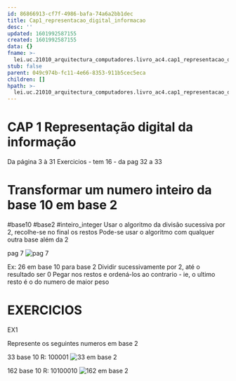 ```yaml
---
id: 86866913-cf7f-4986-bafa-74a6a2bb1dec
title: Cap1_representacao_digital_informacao
desc: ''
updated: 1601992587155
created: 1601992587155
data: {}
fname: >-
  lei.uc.21010_arquitectura_computadores.livro_ac4.cap1_representacao_digital_informacao
stub: false
parent: 049c974b-fc11-4e66-8353-911b5cec5eca
children: []
hpath: >-
  lei.uc.21010_arquitectura_computadores.livro_ac4.cap1_representacao_digital_informacao
---
```

# CAP 1 Representação digital da informação

Da página 3 à 31
Exercicios - tem 16 - da pag 32 a 33

# Transformar um numero inteiro da base 10 em base 2

\#base10 #base2 #inteiro_integer
Usar o algoritmo da divisão sucessiva por 2, recolhe-se no final os restos
Pode-se usar o algoritmo com qualquer outra base além da 2

pag 7
![pag 7](repo-name/assets/images/2020-10-06-15-04-21.png)

Ex: 26 em base 10 para base 2
Dividir sucessivamente por 2, até o resultado ser 0
Pegar nos restos e ordená-los ao contrario - ie, o ultimo resto é o do numero de maior peso

# EXERCICIOS

EX1

Represente os seguintes numeros em base 2

33 base 10
R: 100001
![33 em base 2](repo-name/assets/images/2020-10-06-15-12-20.png)

162 base 10
R: 10100010
![162 em base 2](repo-name/assets/images/2020-10-06-15-12-31.png)
